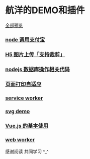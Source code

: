 # 航洋的DEMO和插件

[全部预览](https://github.com/hangyangws/myDemo/tree/master/apps)

### [node 调用支付宝](https://github.com/hangyangws/myDemo/tree/master/apps/alipay_node)

### [H5 图片上传「支持裁剪」](https://github.com/hangyangws/myDemo/tree/master/apps/h5_img_upload_cut)

### [nodejs 数据库操作相关代码](https://github.com/hangyangws/myDemo/tree/master/apps/node_sql)

### [页面打印自适应](https://github.com/hangyangws/myDemo/tree/master/apps/print-justfy)

### [service worker](https://github.com/hangyangws/myDemo/tree/master/apps/service_worker)

### [svg demo](https://github.com/hangyangws/myDemo/tree/master/apps/svg)

### [Vue.js 的基本使用](https://github.com/hangyangws/myDemo/tree/master/apps/vue_demo)

### [web worker](https://github.com/hangyangws/myDemo/tree/master/apps/web_worker)

感谢阅读 共同学习 ^_^

